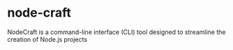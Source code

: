 # node-craft
NodeCraft is a command-line interface (CLI) tool designed to streamline the creation of Node.js projects
